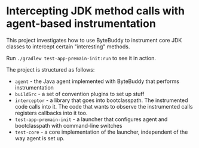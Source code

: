 Intercepting JDK method calls with agent-based instrumentation
==============================================================

This project investigates how to use ByteBuddy to instrument core JDK classes to intercept certain "interesting"
methods.

Run `./gradlew test-app-premain-init:run` to see it in action.

The project is structured as follows:
 - `agent` - the Java agent implemented with ByteBuddy that performs instrumentation
 - `buildSrc` - a set of convention plugins to set up stuff
 - `interceptor` - a library that goes into bootclasspath. The instrumented code calls into it. The code that wants to 
    observe the instrumented calls registers callbacks into it too.
 - `test-app-premain-init` - a launcher that configures agent and bootclasspath with command-line switches
 - `test-core` - a core implementation of the launcher, independent of the way agent is set up.
